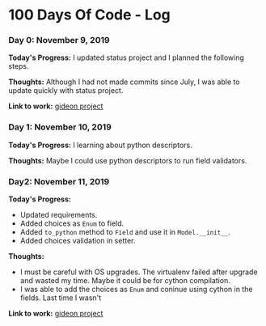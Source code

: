 # 100 Days Of Code - Log


### Day 0: November 9, 2019

**Today's Progress:** I updated status project and I planned the following steps.

**Thoughts:** Although I had not made commits since July, I was able to update quickly with status project.

**Link to work:** [gideon project](https://github.com/pity7736/gideon)


### Day 1: November 10, 2019

**Today's Progress:** I learning about python descriptors.

**Thoughts:** Maybe I could use python descriptors to run field validators.


### Day2: November 11, 2019

**Today's Progress:**

* Updated requirements.
* Added choices as `Enum` to field.
* Added `to_python` method to `Field` and use it in `Model.__init__`.
* Added choices validation in setter.

**Thoughts:**

* I must be careful with OS upgrades. The virtualenv failed after upgrade and wasted my time. Maybe it could be for cython compilation.
* I was able to add the choices as `Enum` and coninue using cython in the fields. Last time I wasn't

**Link to work:** [gideon project](https://github.com/pity7736/gideon)
